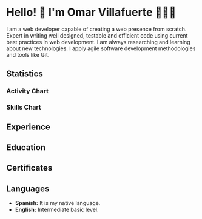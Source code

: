 # Hello! 👋 I'm Omar Villafuerte 👨🏻‍💻

<codersrank-summary username="ovillafuerte94"></codersrank-summary>

I am a web developer capable of creating a web presence from scratch. Expert in writing well designed, testable and efficient code using current best practices in web development. I am always researching and learning about new technologies. I apply agile software development methodologies and tools like Git.

## Statistics

### Activity Chart

<codersrank-activity username="ovillafuerte94" legend tooltip labels></codersrank-activity>

### Skills Chart

<codersrank-skills-chart username="ovillafuerte94" legend tooltip labels></codersrank-skills-chart>

## Experience

<codersrank-work-experience username="ovillafuerte94" logos="true" branding="false"></codersrank-work-experience>

## Education

<codersrank-education username="ovillafuerte94" certificates="false" branding="false"></codersrank-education>

## Certificates

<codersrank-education username="ovillafuerte94" education="false" branding="false" grid="true" style="--grid-columns:2"></codersrank-education>

## Languages

- **Spanish:** It is my native language.
- **English:** Intermediate basic level.
